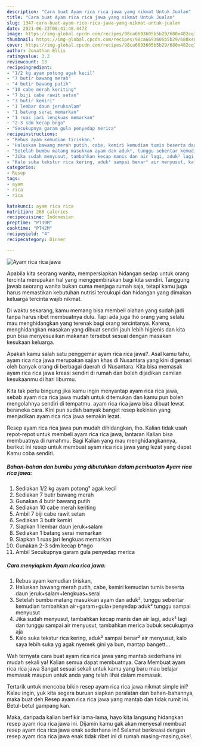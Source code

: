 ```yaml
---
description: "Cara buat Ayam rica rica jawa yang nikmat Untuk Jualan"
title: "Cara buat Ayam rica rica jawa yang nikmat Untuk Jualan"
slug: 1347-cara-buat-ayam-rica-rica-jawa-yang-nikmat-untuk-jualan
date: 2021-06-23T08:41:48.447Z
image: https://img-global.cpcdn.com/recipes/98ca6693605b5b29/680x482cq70/ayam-rica-rica-jawa-foto-resep-utama.jpg
thumbnail: https://img-global.cpcdn.com/recipes/98ca6693605b5b29/680x482cq70/ayam-rica-rica-jawa-foto-resep-utama.jpg
cover: https://img-global.cpcdn.com/recipes/98ca6693605b5b29/680x482cq70/ayam-rica-rica-jawa-foto-resep-utama.jpg
author: Jonathan Ellis
ratingvalue: 3.2
reviewcount: 13
recipeingredient:
- "1/2 kg ayam potong agak kecil"
- "7 butir bawang merah"
- "4 butir bawang putih"
- "10 cabe merah keriting"
- "7 biji cabe rawit setan"
- "3 butir kemiri"
- "1 lembar daun jeruksalam"
- "1 batang serai memarkan"
- "1 ruas jari lengkuas memarkan"
- "2-3 sdm kecap bngo"
- "Secukupnya garam gula penyedap merica"
recipeinstructions:
- "Rebus ayam kemudian tiriskan,"
- "Haluskan bawang merah putih, cabe, kemiri kemudian tumis beserta daun jeruk+salam+lengkuas+serai"
- "Setelah bumbu matang masukkan ayam dan aduk², tunggu sebentar kemudian tambahkan air+garam+gula+penyedap aduk² tunggu sampai menyusut"
- "Jika sudah menyusut, tambahkan kecap manis dan air lagi, aduk² lagi dan tunggu sampai air menyusut, tambahkan merica bubuk secukupnya aja"
- "Kalo suka tekstur rica kering, aduk² sampai benar² air menyusut, kalo saya lebih suka yg agak nyemek gini ya bun, mantap bangett..."
categories:
- Resep
tags:
- ayam
- rica
- rica

katakunci: ayam rica rica 
nutrition: 268 calories
recipecuisine: Indonesian
preptime: "PT39M"
cooktime: "PT42M"
recipeyield: "4"
recipecategory: Dinner

---
```



![Ayam rica rica jawa](https://img-global.cpcdn.com/recipes/98ca6693605b5b29/680x482cq70/ayam-rica-rica-jawa-foto-resep-utama.jpg)

Apabila kita seorang wanita, mempersiapkan hidangan sedap untuk orang tercinta merupakan hal yang menggembirakan bagi kita sendiri. Tanggung jawab seorang  wanita bukan cuma menjaga rumah saja, tetapi kamu juga harus memastikan kebutuhan nutrisi tercukupi dan hidangan yang dimakan keluarga tercinta wajib nikmat.

Di waktu  sekarang, kamu memang bisa membeli olahan yang sudah jadi tanpa harus ribet membuatnya dulu. Tapi ada juga lho orang yang selalu mau menghidangkan yang terenak bagi orang tercintanya. Karena, menghidangkan masakan yang dibuat sendiri jauh lebih higienis dan kita pun bisa menyesuaikan makanan tersebut sesuai dengan masakan kesukaan keluarga. 



Apakah kamu salah satu penggemar ayam rica rica jawa?. Asal kamu tahu, ayam rica rica jawa merupakan sajian khas di Nusantara yang kini digemari oleh banyak orang di berbagai daerah di Nusantara. Kita bisa memasak ayam rica rica jawa kreasi sendiri di rumah dan boleh dijadikan camilan kesukaanmu di hari liburmu.

Kita tak perlu bingung jika kamu ingin menyantap ayam rica rica jawa, sebab ayam rica rica jawa mudah untuk ditemukan dan kamu pun boleh mengolahnya sendiri di tempatmu. ayam rica rica jawa bisa dibuat lewat beraneka cara. Kini pun sudah banyak banget resep kekinian yang menjadikan ayam rica rica jawa semakin lezat.

Resep ayam rica rica jawa pun mudah dihidangkan, lho. Kalian tidak usah repot-repot untuk membeli ayam rica rica jawa, lantaran Kalian bisa membuatnya di rumahmu. Bagi Kalian yang mau menghidangkannya, berikut ini resep untuk membuat ayam rica rica jawa yang lezat yang dapat Kamu coba sendiri.

<!--inarticleads1-->

##### Bahan-bahan dan bumbu yang dibutuhkan dalam pembuatan Ayam rica rica jawa:

1. Sediakan 1/2 kg ayam potong² agak kecil
1. Sediakan 7 butir bawang merah
1. Gunakan 4 butir bawang putih
1. Sediakan 10 cabe merah keriting
1. Ambil 7 biji cabe rawit setan
1. Sediakan 3 butir kemiri
1. Siapkan 1 lembar daun jeruk+salam
1. Sediakan 1 batang serai memarkan
1. Siapkan 1 ruas jari lengkuas memarkan
1. Gunakan 2-3 sdm kecap b*ngo
1. Ambil Secukupnya garam gula penyedap merica




<!--inarticleads2-->

##### Cara menyiapkan Ayam rica rica jawa:

1. Rebus ayam kemudian tiriskan,
1. Haluskan bawang merah putih, cabe, kemiri kemudian tumis beserta daun jeruk+salam+lengkuas+serai
1. Setelah bumbu matang masukkan ayam dan aduk², tunggu sebentar kemudian tambahkan air+garam+gula+penyedap aduk² tunggu sampai menyusut
1. Jika sudah menyusut, tambahkan kecap manis dan air lagi, aduk² lagi dan tunggu sampai air menyusut, tambahkan merica bubuk secukupnya aja
1. Kalo suka tekstur rica kering, aduk² sampai benar² air menyusut, kalo saya lebih suka yg agak nyemek gini ya bun, mantap bangett...




Wah ternyata cara buat ayam rica rica jawa yang mantab sederhana ini mudah sekali ya! Kalian semua dapat membuatnya. Cara Membuat ayam rica rica jawa Sangat sesuai sekali untuk kamu yang baru mau belajar memasak maupun untuk anda yang telah lihai dalam memasak.

Tertarik untuk mencoba bikin resep ayam rica rica jawa nikmat simple ini? Kalau ingin, yuk kita segera buruan siapkan peralatan dan bahan-bahannya, maka buat deh Resep ayam rica rica jawa yang mantab dan tidak rumit ini. Betul-betul gampang kan. 

Maka, daripada kalian berfikir lama-lama, hayo kita langsung hidangkan resep ayam rica rica jawa ini. Dijamin kamu gak akan menyesal membuat resep ayam rica rica jawa enak sederhana ini! Selamat berkreasi dengan resep ayam rica rica jawa enak tidak ribet ini di rumah masing-masing,oke!.

